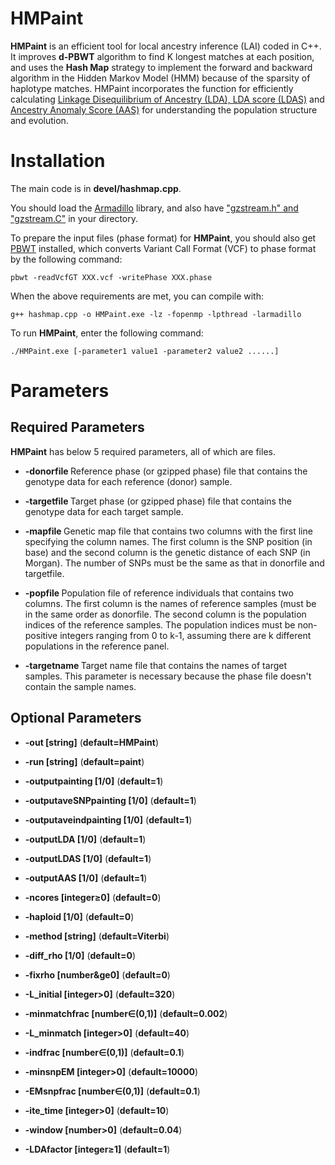 # HMPaint
**HMPaint** is an efficient tool for local ancestry inference (LAI) coded in C++. It improves **d-PBWT** algorithm to find K longest matches at each position, and uses the **Hash Map** strategy to implement the forward and backward algorithm in the Hidden Markov Model (HMM) because of the sparsity of haplotype matches. HMPaint incorporates the function for efficiently calculating [Linkage Disequilibrium of Ancestry (LDA), LDA score (LDAS)](https://github.com/YaolingYang/LDAandLDAscore) and [Ancestry Anomaly Score (AAS)](https://github.com/danjlawson/ms_paper) for understanding the population structure and evolution.

# Installation

The main code is in **devel/hashmap.cpp**.

You should load the [Armadillo](https://arma.sourceforge.net/download.html) library, and also have ["gzstream.h" and "gzstream.C"](https://www.cs.unc.edu/Research/compgeom/gzstream/) in your directory. 

To prepare the input files (phase format) for **HMPaint**, you should also get [PBWT](https://github.com/richarddurbin/pbwt) installed, which converts Variant Call Format (VCF) to phase format by the following command:

``
pbwt -readVcfGT XXX.vcf -writePhase XXX.phase
``

When the above requirements are met, you can compile with:

``
g++ hashmap.cpp -o HMPaint.exe -lz -fopenmp -lpthread -larmadillo
``

To run **HMPaint**, enter the following command:

``
./HMPaint.exe [-parameter1 value1 -parameter2 value2 ......]
``

# Parameters

## Required Parameters

**HMPaint** has below 5 required parameters, all of which are files.

* **-donorfile <file>** Reference phase (or gzipped phase) file that contains the genotype data for each reference (donor) sample.

* **-targetfile <file>** Target phase (or gzipped phase) file that contains the genotype data for each target sample.

* **-mapfile <file>** Genetic map file that contains two columns with the first line specifying the column names. The first column is the SNP position (in base) and the second column is the genetic distance of each SNP (in Morgan). The number of SNPs must be the same as that in donorfile and targetfile.

* **-popfile <file>** Population file of reference individuals that contains two columns. The first column is the names of reference samples (must be in the same order as donorfile. The second column is the population indices of the reference samples. The population indices must be non-positive integers ranging from 0 to k-1, assuming there are k different populations in the reference panel.

* **-targetname <file>** Target name file that contains the names of target samples. This parameter is necessary because the phase file doesn't contain the sample names.

## Optional Parameters

* **-out [string]** (**default=HMPaint**)

* **-run [string]** (**default=paint**)

* **-outputpainting [1/0]** (**default=1**)

* **-outputaveSNPpainting [1/0]** (**default=1**)

* **-outputaveindpainting [1/0]** (**default=1**)

* **-outputLDA [1/0]** (**default=1**)

* **-outputLDAS [1/0]** (**default=1**)

* **-outputAAS [1/0]** (**default=1**)

* **-ncores [integer&ge;0]** (**default=0**)

* **-haploid [1/0]** (**default=0**)

* **-method [string]** (**default=Viterbi**)

* **-diff_rho [1/0]** (**default=0**)

* **-fixrho [number&ge0]** (**default=0**)

* **-L_initial [integer>0]** (**default=320**)

* **-minmatchfrac [number&isin;(0,1)]** (**default=0.002**)

* **-L_minmatch [integer>0]** (**default=40**)

* **-indfrac [number&isin;(0,1)]** (**default=0.1**)

* **-minsnpEM [integer>0]** (**default=10000**)

* **-EMsnpfrac [number&isin;(0,1)]** (**default=0.1**)

* **-ite_time [integer>0]** (**default=10**)

* **-window [number>0]** (**default=0.04**)

* **-LDAfactor [integer&ge;1]** (**default=1**)
